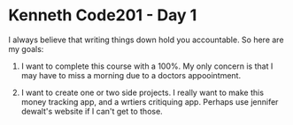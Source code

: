 <h1> Kenneth Code201 - Day 1   </h1>

I always believe that writing things down hold you accountable. So here are my goals:

1. I want to complete this course with a 100%. My only concern is that I may have to miss a morning due to a doctors appoointment.

2. I want to create one or two side projects. I really want to make this money tracking app, and a wrtiers critiquing app. 
Perhaps use jennifer dewalt's website if I can't get to those. 



